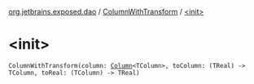 [org.jetbrains.exposed.dao](../index.md) / [ColumnWithTransform](index.md) / [&lt;init&gt;](.)

# &lt;init&gt;

`ColumnWithTransform(column: `[`Column`](../../org.jetbrains.exposed.sql/-column/index.md)`<TColumn>, toColumn: (TReal) -> TColumn, toReal: (TColumn) -> TReal)`